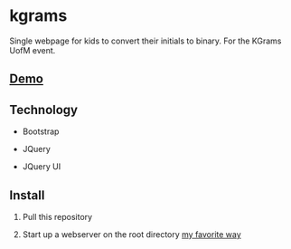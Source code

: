 # kgrams

Single webpage for kids to convert their initials to binary.  For the KGrams UofM event.

## [Demo](http://csescholars.github.io/kgrams/)


## Technology

* Bootstrap

* JQuery

* JQuery UI


## Install

1) Pull this repository

2) Start up a webserver on the root directory [my favorite way](https://www.npmjs.com/package/http-server)